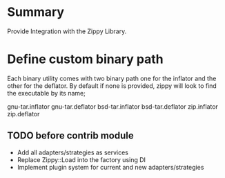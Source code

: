 # Summary

Provide Integration with the Zippy Library.

# Define custom binary path

Each binary utility comes with two binary path one for the inflator and the other for the deflator. By default if none is provided, zippy will look to find the executable by its name;

gnu-tar.inflator
gnu-tar.deflator
bsd-tar.inflator
bsd-tar.deflator
zip.inflator
zip.deflator


## TODO before contrib module

* Add all adapters/strategies as services
* Replace Zippy::Load into the factory using DI
* Implement plugin system for current and new adapters/strategies
